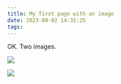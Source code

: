 ```yaml
---
title: My first page with an image
date: 2023-08-02 14:35:25
tags:
---
```


OK. Two images.

![](Cloud.jpg)

![](Bodhidharma.jpg)

